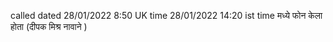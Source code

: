 
called dated 28/01/2022 8:50 UK time
28/01/2022 14:20 ist time मध्ये फोन केला होता (दीपक मिश्र नावाने )
